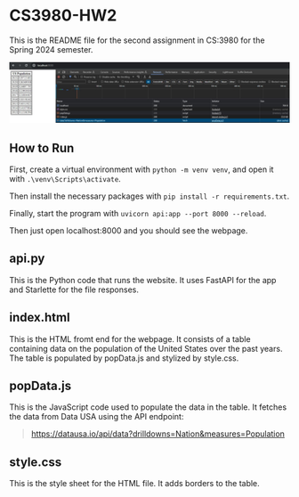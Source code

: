 # CS3980-HW2
This is the README file for the second assignment in CS:3980 for the Spring 2024 semester.

![Webpage](pywebhw2_webpageSS.JPG)


## How to Run
First, create a virtual environment with
`python -m venv venv`,
and open it with
`.\venv\Scripts\activate`.

Then install the necessary packages with
`pip install -r requirements.txt`.

Finally, start the program with
`uvicorn api:app --port 8000 --reload`.

Then just open localhost:8000 and you should see the webpage.


## api.py
This is the Python code that runs the website. It uses FastAPI for the app and Starlette for the file responses.


## index.html
This is the HTML fromt end for the webpage. It consists of a table containing data on the population of the United States over the past years. The table is populated by popData.js and stylized by style.css.


## popData.js
This is the JavaScript code used to populate the data in the table. It fetches the data from Data USA using the API endpoint:
> https://datausa.io/api/data?drilldowns=Nation&measures=Population


## style.css
This is the style sheet for the HTML file. It adds borders to the table.